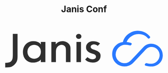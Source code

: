 <div align="center">
  <h1>Janis Conf</h1>
  <br>
  <img height="150" src="data:image/svg+xml,%3Csvg xmlns='http://www.w3.org/2000/svg' viewBox='0 0 382.19406 88.94232'%3E%3Cdefs%3E%3Cstyle%3E.cls-1%7Bfill:%232f2f2f;%7D.cls-2%7Bfill:%232979ff;%7D%3C/style%3E%3C/defs%3E%3Ctitle%3Elogo_janis_new_black%3C/title%3E%3Cg id='Layer_2' data-name='Layer 2'%3E%3Cg id='Capa_1' data-name='Capa 1'%3E%3Cpath class='cls-1' d='M27.53142,75.27066A27.5206,27.5206,0,0,1,16.5697,86.44485C11.95791,89.08165,5.90755,88.78209,0,88.94232V77.8378c5.82744-.317,11.25082-.6444,14.67831-4.38538,3.424-3.741,3.72009-9.15392,3.72009-16.24228V7.54282H29.85473v50.0226c0,6.77488.27517,12.78693-2.32331,17.70524'/%3E%3Cpath class='cls-1' d='M173.66388,9.19631a6.75371,6.75371,0,0,1,4.60483-1.773,6.54217,6.54217,0,0,1,4.54561,1.773,5.66637,5.66637,0,0,1,1.9506,4.368,5.67154,5.67154,0,0,1-1.9506,4.368,6.52659,6.52659,0,0,1-4.54561,1.773,6.73736,6.73736,0,0,1-4.60483-1.773,5.59194,5.59194,0,0,1-2.00982-4.368,5.58689,5.58689,0,0,1,2.00982-4.368m10.12226,66.7804H172.80005V27.07919h10.98609Z'/%3E%3Cpath class='cls-1' d='M218.48325,46.92521q-4.84866-1.53609-6.49622-2.18746a9.71115,9.71115,0,0,1-3.19064-2.12477,5.18215,5.18215,0,0,1,.829-8.03232,9.85552,9.85552,0,0,1,5.66722-1.59531,16.64615,16.64615,0,0,1,5.493,1.30272,14.03938,14.03938,0,0,1,3.64345,2.13522l5.36069-5.44776.14977-.23338a22.50827,22.50827,0,0,0-7.44365-4.13459,29.97259,29.97259,0,0,0-9.20964-1.29576q-8.15076,0-12.69984,4.368a14.06156,14.06156,0,0,0-4.54213,10.50889q0,10.27725,12.51522,14.29515,4.60832,1.41594,6.55543,2.12477a9.47641,9.47641,0,0,1,3.48323,2.24668,5.42936,5.42936,0,0,1,1.53959,4.01268,5.17551,5.17551,0,0,1-2.48006,4.72674,11.95119,11.95119,0,0,1-6.37778,1.53262,14.96762,14.96762,0,0,1-6.4405-1.53262,22.80887,22.80887,0,0,1-5.36764-3.626L193.923,69.61146a19.16754,19.16754,0,0,0,7.96265,5.54182,28.53788,28.53788,0,0,0,10.33474,1.8879q9.09644,0,14.0548-4.60482a15.25026,15.25026,0,0,0,4.96361-11.69319,11.30931,11.30931,0,0,0-3.36829-8.621,25.00335,25.00335,0,0,0-9.38728-5.197'/%3E%3Cpath class='cls-2' d='M354.63546,31.46924c-7.06933,0-12.34765,1.86767-17.1289,6.06787-.47754.4331-.958.87988-1.44629,1.33691-.48047.45459-.94532.90869-1.40137,1.354-.00977.00976-.0791.07763-.08789.08789L305.09445,71.61963a27.10512,27.10512,0,0,1-6.51172,4.88379l-.34082.17138c-.0166.00782-.03223.01612-.04785.02442a18.91727,18.91727,0,0,1-8.32813,1.96582c-12.09961,0-21.94336-9.54492-21.94336-21.27734a24.32111,24.32111,0,0,1,6.22363-15.77735c4.05274-4.4126,9.4668-7.2749,14.48438-7.65771a.959.959,0,0,0,.124-.01709l.041-.0083a39.46667,39.46667,0,0,1,7.75976.24707,41.65436,41.65436,0,0,1,5.98145,1.18457l.46094.09082a2.5465,2.5465,0,0,0,2.07421-.67725.909.909,0,0,0,.07129-.07275l.69727-.7876c.03613-.03662.07324-.07813.127-.13916l.376-.44336c.02148-.02637.043-.05371.0625-.082l.06348-.09326a2.40305,2.40305,0,0,0-1.30567-3.68311l-.665-.20361c-.06738-.02442-.13086-.04492-.22754-.07129a49.23521,49.23521,0,0,0-8.15918-1.71045c-.47656-.06006-.96191-.11279-1.46875-.16064,1.61817-4.82618,5.31446-9.56983,10.29883-13.16846A31.34423,31.34423,0,0,1,323.70382,7.9624c7.666.14746,14.59082,2.66211,19.5,7.08106a31.89476,31.89476,0,0,1,2.94531,3.02832,2.72975,2.72975,0,0,0,1.42383.88525,2.49931,2.49931,0,0,0,1.61621-.23926,2.67367,2.67367,0,0,0,.60059-.43213l.14844-.1455c.05078-.05078.10058-.10108.13086-.13575l.32519-.35156c.04883-.04492.10449-.10156.17773-.1792l.50977-.583a2.22463,2.22463,0,0,0,.52051-1.26953,2.35608,2.35608,0,0,0-.44727-1.54492.9636.9636,0,0,0-.09277-.124l-.07324-.083c-.18848-.23047-.38672-.46143-.5586-.65283C343.84738,5.16748,333.2507.229,322.06222.00635,321.80538.00293,321.55245,0,321.29464,0c-16.48633,0-32.32812,12.17334-35.71387,27.28857-.32812.03321-.63867.06983-.96.11475l-.05078.0127a29.25057,29.25057,0,0,0-17.67871,9.51318c-4.9668,5.4082-7.38086,11.99365-7.38086,20.13379,0,16.56152,13.29688,29.53418,30.27149,29.53418a28.95605,28.95605,0,0,0,17.57812-6.01612,57.63419,57.63419,0,0,0,4.65137-4.36718l24.52051-26.104a62.62493,62.62493,0,0,1,5.59375-5.86474l.61035-.56055a18.59889,18.59889,0,0,1,12.53515-4.43848c10.51563,0,19.39942,9.15528,19.39942,19.9917a21.98923,21.98923,0,0,1-5.832,14.147A20.96318,20.96318,0,0,1,355.51827,79.896c-.02539.00195-.08691.01171-.13769.0205a35.24018,35.24018,0,0,1-7-.22265,37.534,37.534,0,0,1-5.39942-1.0669l-.38867-.07763c-.0332-.00684-.06738-.01172-.10058-.01514a2.4553,2.4553,0,0,0-1.34473.24316,2.42,2.42,0,0,0-.61426.43848l-.73828.77246a1.76578,1.76578,0,0,0-.16894.166l-.52051.59912a2.40261,2.40261,0,0,0,1.17676,3.728l.88476.30615a15.72726,15.72726,0,0,0,1.873.47705,46.89437,46.89437,0,0,0,5.42187,1.00683c.79981.09961,1.62989.17969,2.48243.24561q1.2246.07764,2.5625.10352.397.00659.78417.00634.90967,0,1.77051-.03076c.46485-.021.94727-.04883,1.43848-.09424.46777-.042.91992-.08789,1.44238-.168a27.54726,27.54726,0,0,0,16.52637-8.69091c4.52539-4.92725,6.72559-10.92237,6.72559-18.32764A27.73459,27.73459,0,0,0,354.63546,31.46924Z'/%3E%3Cpath class='cls-1' d='M158.29555,41.74609h0V41.666h-.0035c-.05573-9.14346-8.72895-16.54184-19.42943-16.54184a20.59639,20.59639,0,0,0-16.38509,7.66658V27.05733H111.899v48.9428H122.9408V49.89684q0-8.088,5.12034-12.43163c2.46613-2.11084,6.85151-4.67449,12.261-2.8458a13.49024,13.49024,0,0,1,3.67131,2.177c2.83186,2.487,3.2603,6.03992,3.2603,10.95126V75.85732h11.04184V41.74609Z'/%3E%3Cpath class='cls-1' d='M86.399,27.07988l.00349,6.06082a.37707.37707,0,0,1-.03832-.0627c-3.79672-6.0434-12.51872-7.44714-14.438-7.68748a25.66672,25.66672,0,0,0-16.5279,2.93288A23.81491,23.81491,0,0,0,46.30008,37.533a28.06741,28.06741,0,0,0-3.36131,13.99909A27.77009,27.77009,0,0,0,46.18513,65.3466,21.88124,21.88124,0,0,0,55.043,74.15219,26.16921,26.16921,0,0,0,67.6209,77.1617c.12888,0,.24731-.01741.37619-.0209a2.38123,2.38123,0,0,0,.46675.01394,38.446,38.446,0,0,0,4.52472-.512c.42843-.06618.9962-.16719,1.64059-.30652.23338-.04877.39012-.0836.39012-.0836v-.007c3.25682-.74541,8.42941-2.51837,11.38319-6.54149v6.27677H97.38507v-48.901ZM84.38219,59.756a14.98863,14.98863,0,0,1-5.84834,5.97374,17.42781,17.42781,0,0,1-16.69162,0A15.35891,15.35891,0,0,1,55.9939,59.756a17.732,17.732,0,0,1-2.15263-8.83,17.74657,17.74657,0,0,1,2.15263-8.8265,15.03327,15.03327,0,0,1,5.84833-5.92845,17.76089,17.76089,0,0,1,16.69162,0,14.67786,14.67786,0,0,1,5.84834,5.92845,18.10063,18.10063,0,0,1,2.10386,8.8265,18.08573,18.08573,0,0,1-2.10386,8.83'/%3E%3C/g%3E%3C/g%3E%3C/svg%3E" />
</div>